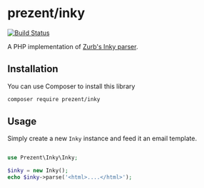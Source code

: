 prezent/inky
============

[![Build Status](https://travis-ci.org/Prezent/prezent-inky.svg?branch=master)](https://travis-ci.org/Prezent/prezent-inky)

A PHP implementation of [Zurb's Inky parser](https://foundation.zurb.com/emails/docs/inky.html).

Installation
------------

You can use Composer to install this library

```bash
composer require prezent/inky
```

Usage
-----

Simply create a new `Inky` instance and feed it an email template.

```php

use Prezent\Inky\Inky;

$inky = new Inky();
echo $inky->parse('<html>....</html>');
```
